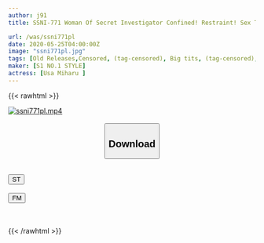 ```yaml
---
author: j91
title: SSNI-771 Woman Of Secret Investigator Confined! Restraint! Sex Torture! The Beauty Agent Spirit Collapses In Every Shame! !! Miharu Hasaki

url: /was/ssni771pl
date: 2020-05-25T04:00:00Z
image: "ssni771pl.jpg"
tags: [Old Releases,Censored, (tag-censored), Big tits, (tag-censored), Restraint, Risky Mosaic, Solowork]
maker: [S1 NO.1 STYLE]
actress: [Usa Miharu ]
---
```



{{< rawhtml >}}

<div class="video" data-videoid="vQBkR1lrxOFwmJ">
    <a href="javascript:;">
        <img src="/was/ssni771pl/ssni771pl.jpg" width="WIDTH" height="HEIGHT" alt="ssni771pl.mp4" loading="lazy">
    </a>
</div>

<script type="text/javascript" src="https://j91.asia/asset/on-demand-st.js"></script>

<br>
  <link rel="stylesheet" href="https://j91.asia/asset/bs5.css">
  
  <center>
  <button class="btn btn-primary" type="button" data-bs-toggle="collapse" data-bs-target=".multi-collapse" aria-expanded="false" aria-controls="multiCollapseExample1 multiCollapseExample2"><h2>Download</h2></button></center>
</p>
<div class="row">
  <div class="col">
    <div class="collapse multi-collapse" id="multiCollapseExample1">
      <div class="card card-body">
	      	      <br>
<div class="buttons">  
<a href="https://streamtape.to/v/vQBkR1lrxOFwmJ" target="_blank"><button class="btn-hover color-3"><i class="fa fa-download"></i> ST</button></a></div>
    </div>
  </div>
</div>
  <div class="col">
    <div class="collapse multi-collapse" id="multiCollapseExample2">
      <div class="card card-body">
	      <br>
<div class="buttons">
    <a href="https://filemoon.sx/d/l3yjg6et7hju" target="_blank"><button class="btn-hover color-8"><i class="fa fa-download"></i> FM</button></a></div>
<br><br>
      </div>
    </div>
  </div>
</div>

{{< /rawhtml >}}